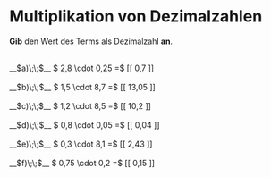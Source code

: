 <!--
version:  0.0.1

language: de

@style
main > *:not(:last-child) {
  margin-bottom: 3rem;
}

input {
    text-align: center;
}

.flex-container {
    display: flex;
    flex-wrap: wrap;
    align-items: stretch;
    gap: 20px;
}

.flex-child {
    flex: 1;
    min-width: 350px;
    margin-right: 20px;
}

@media (max-width: 400px) {
    .flex-child {
        flex: 100%;
        margin-right: 0;
    }
}
@end

formula: \carry   \textcolor{red}{\scriptsize #1}
formula: \digit   \rlap{\carry{#1}}\phantom{#2}#2
formula: \permil  \text{‰}

import: https://raw.githubusercontent.com/LiaTemplates/Tikz-Jax/main/README.md

script: https://cdn.jsdelivr.net/gh/LiaTemplates/Tikz-Jax@main/dist/index.js


tags: Multiplikation, Dezimalzahlen, sehr leicht, sehr niedrig, Angeben

comment: Multipliziere Dezimalzahlen im Kopf.

author: Martin Lommatzsch

-->




# Multiplikation von Dezimalzahlen

**Gib** den Wert des Terms als Dezimalzahl **an**.

<section class="flex-container">

<div class="flex-child">
<br>
__$a)\;\;$__ $ 2,8 \cdot 0,25 =$ [[  0,7  ]]
<br>
</div> 
<div class="flex-child">
<br>
__$b)\;\;$__ $ 1,5 \cdot 8,7 =$ [[  13,05  ]]
<br>
</div> 
<div class="flex-child">
<br>
__$c)\;\;$__ $ 1,2 \cdot 8,5 =$ [[  10,2  ]]
<br>
</div> 
<div class="flex-child">
<br>
__$d)\;\;$__ $ 0,8 \cdot 0,05 =$ [[  0,04  ]]
<br>
</div> 
<div class="flex-child">
<br>
__$e)\;\;$__ $ 0,3 \cdot 8,1 =$ [[  2,43  ]]
<br>
</div> 
<div class="flex-child">
<br>
__$f)\;\;$__ $ 0,75 \cdot 0,2 =$ [[  0,15  ]]
<br>
</div> 
</section>
<br>
<br>
<br>
<br>

